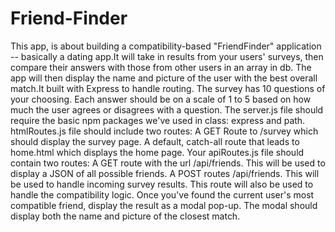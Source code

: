 # Friend-Finder
This app, is about building a compatibility-based "FriendFinder" application -- basically a dating app.It will take in results from your users' surveys, then compare their answers with those from other users in an array in db. The app will then display the name and picture of the user with the best overall match.It built with Express to handle routing. The survey has 10 questions of your choosing. Each answer should be on a scale of 1 to 5 based on how much the user agrees or disagrees with a question.
The server.js file should require the basic npm packages we've used in class: express and path.
htmlRoutes.js file should include two routes:
A GET Route to /survey which should display the survey page.
A default, catch-all route that leads to home.html which displays the home page.
Your apiRoutes.js file should contain two routes:
A GET route with the url /api/friends. This will be used to display a JSON of all possible friends.
A POST routes /api/friends. This will be used to handle incoming survey results. This route will also be used to handle the compatibility logic.
Once you've found the current user's most compatible friend, display the result as a modal pop-up.
The modal should display both the name and picture of the closest match.
